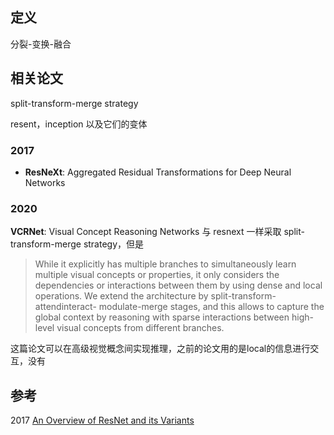 ## 定义
分裂-变换-融合

## 相关论文
split-transform-merge strategy

resent，inception 以及它们的变体

### 2017
- **ResNeXt**: Aggregated Residual Transformations for Deep Neural Networks

### 2020

**VCRNet**: Visual Concept Reasoning Networks
与 resnext 一样采取 split-transform-merge strategy，但是
> While it explicitly has multiple branches to simultaneously learn
multiple visual concepts or properties, it only considers the dependencies or interactions between
them by using dense and local operations. We extend the architecture by split-transform-attendinteract-
modulate-merge stages, and this allows to capture the global context by reasoning with
sparse interactions between high-level visual concepts from different branches.

这篇论文可以在高级视觉概念间实现推理，之前的论文用的是local的信息进行交互，没有

## 参考
2017 [An Overview of ResNet and its Variants](https://towardsdatascience.com/an-overview-of-resnet-and-its-variants-5281e2f56035)